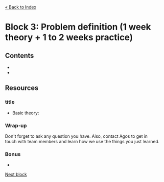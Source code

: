 [« Back to Index](../../README.md)

# Block 3: Problem definition (1 week theory + 1 to 2 weeks practice)

## Contents

- 
-

## Resources

### title

- Basic theory:

  

### Wrap-up

Don't forget to ask any question you have. Also, contact Agos to get in touch with team members and learn how we use the things you just learned.

### Bonus

- 

[Next block](../block-4/ideation.md)
